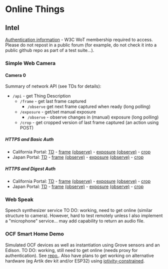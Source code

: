 # Online Things

## Intel

[Authentication information](https://lists.w3.org/Archives/Member/member-wot-ig/2018May/0000.html) - W3C WoT membership required to access.  Please do not repost in a public forum (for example, do not check it into a public github repo as part of a test suite...).

### Simple Web Camera

#### Camera 0

Summary of network API (see TDs for details):
* `/api` - get Thing Description
    * `/frame` - get last frame captured
        - `/observe` get next frame captured when ready (long polling)
    * `/exposure` - get/set manual exposure
        - `/observe` - observe changes in (manual) exposure (long polling)
    * `/crop` - get cropped version of last frame captured (an action using POST)
          
##### HTTPS and Basic Auth
* California Portal:
    [TD](https://portal.mmccool.net:28443/api) -
    [frame](https://portal.mmccool.net:28443/api/frame)
          [(observe)](https://portal.mmccool.net:28443/api/frame/observe) -
    [exposure](https://portal.mmccool.net:28443/api/exposure)
          [(observe)](https://portal.mmccool.net:28443/api/exposure/observe) -
    [crop](https://portal.mmccool.net:28443/api/crop)
* Japan Portal:
    [TD](https://tiktok.mmccool.org:28443/api) -
    [frame](https://tiktok.mmccool.org:28443/api/frame)
          [(observe)](https://tiktok.mmccool.org:28443/api/frame/observe) -
    [exposure](https://tiktok.mmccool.org:28443/api/exposure)
          [(observe)](https://tiktok.mmccool.org:28443/api/exposure/observe) -
    [crop](https://tiktok.mmccool.org:28443/api/crop)

##### HTTPS and Digest Auth
* California Portal:
    [TD](https://portal.mmccool.net:28444/api) -
    [frame](https://portal.mmccool.net:28444/api/frame)
           [(observe)](https://portal.mmccool.net:28444/api/frame/observe) -
    [exposure](https://portal.mmccool.net:28444/api/exposure)
           [(observe)](https://portal.mmccool.net:28444/api/exposure/observe) -
    [crop](https://portal.mmccool.net:28444/api/crop)
* Japan Portal:
    [TD](https://tiktok.mmccool.org:28444/api) -
    [frame](https://tiktok.mmccool.org:28444/api/frame)
           [(observe)](https://tiktok.mmccool.org:28444/api/frame/observe) -
    [exposure](https://tiktok.mmccool.org:28444/api/exposure)
           [(observe)](https://tiktok.mmccool.org:28444/api/exposure/observe) -
    [crop](https://tiktok.mmccool.org:28444/api/crop)
      
### Web Speak
Speech synthesizer service
TO DO: working, need to get online (similar structure to camera).   However, hard to test
remotely unless I also implement a "microphone" service...  may add capability to return an
audio file.

### OCF Smart Home Demo
Simulated OCF devices as well as instantiation using Grove sensors and an Edison.
TO DO: working, still need to get online (needs proxy for authentication).
See [repo.](https://github.com/intel/SmartHome-Demo).  Also have plans to get working on
alternative hardware (eg Artik dev kit and/or ESP32) using 
[iotivity-constrained](https://github.com/iotivity/iotivity-constrained).
